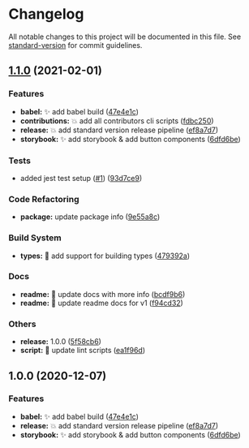 # Changelog

All notable changes to this project will be documented in this file. See
[standard-version](https://github.com/conventional-changelog/standard-version)
for commit guidelines.

## [1.1.0](https://github.com/timelessco/react-components-template/compare/v1.0.0...v1.1.0) (2021-02-01)

### Features

- **babel:** ✨ add babel build
  ([47e4e1c](https://github.com/timelessco/react-components-template/commit/47e4e1cc253ace6a1b4db9f473f5ec1cda4015b4))
- **contributions:** 💥 add all contributors cli scripts
  ([fdbc250](https://github.com/timelessco/react-components-template/commit/fdbc250de11dbedbeb85b0a3f9435b8cdd9bf99d))
- **release:** 💥 add standard version release pipeline
  ([ef8a7d7](https://github.com/timelessco/react-components-template/commit/ef8a7d73e0cb44cd20c0faff3ad7affc4a810e96))
- **storybook:** ✨ add storybook & add button components
  ([6dfd6be](https://github.com/timelessco/react-components-template/commit/6dfd6be8b17dce55d2f73eba6eb1bf25c9847748))

### Tests

- added jest test setup
  ([#1](https://github.com/timelessco/react-components-template/issues/1))
  ([93d7ce9](https://github.com/timelessco/react-components-template/commit/93d7ce9a2caf3afee28250c7709e77ba78221bfd))

### Code Refactoring

- **package:** update package info
  ([9e55a8c](https://github.com/timelessco/react-components-template/commit/9e55a8cf562cc3e1d0e2e1f53f26dc61e353fa67))

### Build System

- **types:** 👷 add support for building types
  ([479392a](https://github.com/timelessco/react-components-template/commit/479392a25fb28f0b6409fce3e62a23b435cff028))

### Docs

- **readme:** 📝 update docs with more info
  ([bcdf9b6](https://github.com/timelessco/react-components-template/commit/bcdf9b6c3d4e04de17130228f61c89d494f730f5))
- **readme:** 📝 update readme docs for v1
  ([f94cd32](https://github.com/timelessco/react-components-template/commit/f94cd32dd702bdeb0bb3544b77c44178303c58cc))

### Others

- **release:** 1.0.0
  ([5f58cb6](https://github.com/timelessco/react-components-template/commit/5f58cb6f52e034eb556fedd7ff5c8d7c73551d18))
- **script:** 🔧 update lint scripts
  ([ea1f96d](https://github.com/timelessco/react-components-template/commit/ea1f96d069975b52d14fc63d9d57f7b559df10db))

## 1.0.0 (2020-12-07)

### Features

- **babel:** ✨ add babel build
  ([47e4e1c](https://github.com/timelessco/react-components-template/commit/47e4e1cc253ace6a1b4db9f473f5ec1cda4015b4))
- **release:** 💥 add standard version release pipeline
  ([ef8a7d7](https://github.com/timelessco/react-components-template/commit/ef8a7d73e0cb44cd20c0faff3ad7affc4a810e96))
- **storybook:** ✨ add storybook & add button components
  ([6dfd6be](https://github.com/timelessco/react-components-template/commit/6dfd6be8b17dce55d2f73eba6eb1bf25c9847748))
